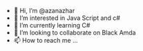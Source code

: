 - 👋 Hi, I’m @azanazhar
- 👀 I’m interested in Java Script and c#
- 🌱 I’m currently learning C#
- 💞️ I’m looking to collaborate on Black Amda
- 📫 How to reach me ...

<!---
azanazhar/azanazhar is a ✨ special ✨ repository because its `README.md` (this file) appears on your GitHub profile.
You can click the Preview link to take a look at your changes.
--->
